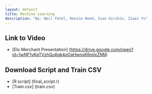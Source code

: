 ```yaml
---
layout: default
title: Machine Learning
description: "By: Neil Patel, Kenzie Reed, Ivan Kirshin, Ziwei Yu" 
---
```

## Link to Video
 - [Elo Merchant Presentation] (https://drive.google.com/open?id=1wNF1yKqTVzhQu6gk4oOaHwnsK6mIxZNN) 
## Download Script and Train CSV
 - [R script] (final_script.r)
 - [Train.csv] (train.csv)
